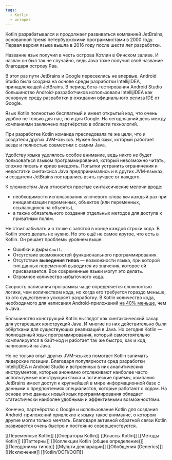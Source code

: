 ```yaml
---
tags:
  - Kotlin
  - история
---
```

Kotlin разрабатывался и продолжает развиваться компанией JetBrains, основанной тремя петербуржскими программистами в 2000 году. Первая версия языка вышла в 2016 году после шести лет разработки.

Название язык получил в честь острова Котлин в Финском заливе. И назван он был так не случайно, ведь Java тоже получил своё название благодаря острову Ява.

В этот раз пути JetBrains и Google пересеклись не впервые. Android Studio была создана на основе среды разработки IntellijIDEA, принадлежащей JetBrains. В период бета-тестирования Android Studio большинство Android-разработчиков использовали IntellijIDEA как основную среду разработки в ожидании официального релиза IDE от Google.

Язык Kotlin полностью бесплатный и имеет открытый код, что очень удобно не только для нас, но и для Google. На сегодняшний день между компаниями заключено партнёрство в области технологий.

При разработке Kotlin команда преследовала те же цели, что и создатели других JVM-языков. Нужен был язык, который работает везде и полностью совместим с самим Java.

Удобству языка уделялось особое внимание, ведь никто не будет пользоваться языком программирования, который невозможно читать, сложно писать и криво внедрять. Попытки устранить ограничения и недостатки синтаксиса Java предпринимались и в других JVM-языках, и создатели JetBrains постарались взять лучшее от каждого.

К сложностям Java относятся простые синтаксические мелочи вроде:

- необходимости использования ключевого слова `new` каждый раз при инициализации переменных, объектов (или переменных, ссылающихся на объекты),
- а также обязательного создания отдельных методов для доступа к приватным полям.

Не стоит забывать и о точке с запятой в конце каждой строки кода. В Kotlin этого делать не нужно. Но это ещё не самое крутое, что есть в Kotlin. Он решает проблемы уровнем выше:

- Ошибки и дыры с`null`.
- Отсутствие возможностей функционального программирования.
- Отсутствие **выведения типов** — возможности языка, при которой тип данных переменной выводится из значения, которое ей присваивается. Все современные языки могут это делать.
- Огромное количество избыточного кода.

Скорость написания программы чаще определяется сложностью логики, чем количеством кода, но когда его требуется гораздо меньше, то это существенно ускоряет разработку. В Kotlin количество кода, необходимого для написания Android-приложений [на 40% меньше](https://kotlinlang.org/docs/faq.html#what-is-the-current-version-of-kotlin), чем в Java.

Большинство конструкций Kotlin выглядят как синтаксический сахар для устаревших конструкций Java. И многие из них действительно были обёртками для существующих реализаций в Java. Но сегодня Kotlin — полноценный язык программирования, который самостоятельно компилируется в байт-код и работает так же быстро, как и код, написанный на Java.

Но не только опыт других JVM-языков помогает Kotlin занимать лидерские позиции. Благодаря популярности сред разработки IntellijIDEA и Android Studio и встроенных в них аналитических инструментов, которые анонимно отслеживают наиболее часто используемые конструкции языка и логические приёмы, компания JetBrains имеет доступ к крупнейшей в мире информационной базе с данными о предпочтениях специалистов, которые работают с кодом. На основе этих данных новый язык программирования обладает статистически наиболее удобными и эффективными возможностями.

Конечно, партнёрство с Google и использование Kotlin для создания Android-приложений привлекло к языку такое внимание, о котором другие могли только мечтать. Благодаря активной обратной связи Kotlin развивается очень быстро и постоянно совершенствуется.

[[Переменные Kotlin]]
[[Операторы Kotlin]]
[[Классы Kotlin]]
[[Методы Kotlin]]
[[Паттерны]]
[[Коллекции Kotlin (общее определение)]]
[[Псевдонимы типов]]
[[Мульти декларации]]
[[Обобщения (Generics)]]
[[Исключения]]
[[Kotlin/ООП/ООП]]